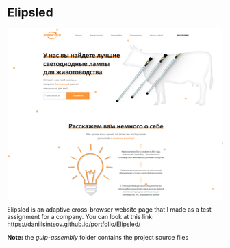 # Elipsled

<div style="max-height: 400px; overflow: auto">
    <img src="../assets/Элипслед.png">
</div>

Elipsled is an adaptive cross-browser website page that I made as a test assignment for a company. You can look at this
link: https://daniilsintsov.github.io/portfolio/Elipsled/

**Note:** the *gulp-assembly* folder contains the project source files
